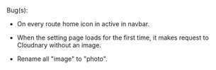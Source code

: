 Bug(s):

-   On every route home icon in active in navbar.

-   When the setting page loads for the first time, it makes request to Cloudnary without an image.

-   Rename all "image" to "photo".
